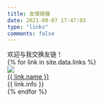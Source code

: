 ```yaml
---
title: 友情链接
date: 2021-08-07 17:47:03
type: "links"
comments: false
---
```

<div class="links-content">
<div class="no-icon note warning">
<div class="link-info">欢迎与我交换友链！</div></div>
<div class="link-navigation">
{% for link in site.data.links %}
<div class="card"><img class="ava nomediumzoom" src="{{ link.avatar }}"/>
<div class="card-header">
<div><a href="{{ link.site }}" target="_blank"> {{ link.name }}</a> </div>
<div class="info">{{ link.info }}</div>
</div>
</div>
{% endfor %}
</div>

